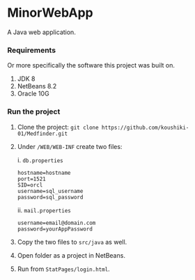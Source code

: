 # MinorWebApp
A Java web application.

### Requirements
Or more specifically the software this project was built on.
1. JDK 8
2. NetBeans 8.2
3. Oracle 10G

### Run the project
1. Clone the project: `git clone https://github.com/koushiki-01/Medfinder.git`
2. Under `/WEB/WEB-INF` create two files:
   
    i. `db.properties`
    ```
    hostname=hostname
    port=1521
    SID=orcl
    username=sql_username
    password=sql_password
    ```
    ii. `mail.properties`
    ```
    username=email@domain.com
    password=yourAppPassword
    ```
4. Copy the two files to `src/java` as well.
5. Open folder as a project in NetBeans.
6. Run from `StatPages/login.html`.
